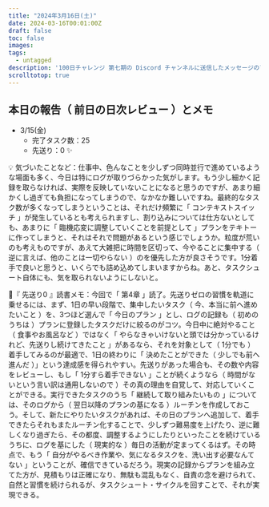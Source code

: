 ```yaml
---
title: "2024年3月16日(土)"
date: 2024-03-16T00:01:00Z
draft: false
toc: false
images:
tags: 
  - untagged
description: '100日チャレンジ 第七期の Discord チャンネルに送信したメッセージのアーカイブ'
scrolltotop: true
---
```


## 本日の報告（ 前日の日次レビュー ）とメモ

- 3/15(金)
  - 完了タスク数：25
  - 先送り：0 ✨

💡 気づいたことなど：仕事中、色んなことを少しずつ同時並行で進めているような場面も多く、今日は特にログが取りづらかった気がします。もう少し細かく記録を取らなければ、実際を反映していないことになると思うのですが、あまり細かくし過ぎても負担になってしまうので、なかなか難しいですね。最終的なタスク数が多くなってしまうということは、それだけ頻繁に「 コンテキストスイッチ 」が発生しているとも考えられますし、割り込みについては仕方ないとしても、あまりに「 臨機応変に調整していくことを前提として 」プランをテキトーに作ってしまうと、それはそれで問題があるという感じでしょうか。粒度が荒いのも考えものですが、あえて大雑把に時間を区切って、今やることに集中する（ 逆に言えば、他のことは一切やらない ）のを優先した方が良さそうです。1分着手で良いと思うと、いくらでも詰め込めてしまいますからね。あと、タスクシュート自体にも、気を取られないようにしないと。

🔖『 先送り0 』読書メモ：今回で「 第4章 」読了。先送りゼロの習慣を軌道に乗せるには、まず、1日の早い段階で、集中したいタスク（ 今、本当に前へ進めたいこと ）を、3つほど選んで「 今日のプラン 」とし、ログの記録も（ 初めのうちは ）プランに登録したタスクだけに絞るのがコツ。今日中に絶対やること（ 食事やお風呂など ）ではなく「 やらなきゃいけないと頭では分かっているけれど、先送りし続けてきたこと 」があるなら、それを対象として（ 1分でも ）着手してみるのが最適で、1日の終わりに「 決めたことができた（ 少しでも前へ進んだ ）」という達成感を得られやすい。先送りがあった場合も、その数や内容をレビューし、もし「 1分すら着手できない 」ことが続くようなら（ 時間がないという言い訳は通用しないので ）その真の理由を自覚して、対応していくことができる。実行できたタスクのうち「 継続して取り組みたいもの 」については、そのログから（ 翌日以降のプランの基になる ）ルーチンを作成しておこう。そして、新たにやりたいタスクがあれば、その日のプランへ追加して、着手できたらそれもまたルーチン化することで、少しずつ難易度を上げたり、逆に難しくなり過ぎたら、その都度、調整するようにしたりといったことを続けているうちに、ログを基にした（ 現実的な ）毎日の活動が定まってくるはず。その時点で、もう「 自分がやるべき作業や、気になるタスクを、洗い出す必要なんてない 」ということが、確信できているだろう。現実の記録からプランを組み立てた方が、見積もりは正確になり、無駄も混乱もなく、自責の念を避けられて、自然と習慣を続けられるが、タスクシュート・サイクルを回すことで、それが実現できる。 
